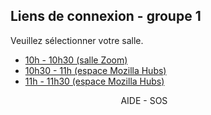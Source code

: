 ## Liens de connexion - groupe 1

Veuillez sélectionner votre salle. 

- <a id="one" class="button" href='https://mines-paristech.zoom.us/my/amphi107' target='_blank'>10h - 10h30 (salle Zoom)</a>
- <a id="two" class="button" href='https://hubs.mozilla.com/aKqDXjf/peru-agile-conclave' target='_blank'>10h30 - 11h (espace Mozilla Hubs)</a>
- <a id="three" class="button" href='https://hubs.mozilla.com/eMvQK7M/exciting-worldly-plane' target='_blank'>11h - 11h30 (espace Mozilla Hubs)</a>


<div class="button2" onclick="openInNewTab('/');" style="  margin: auto;  width: 30%;"><span>AIDE - SOS</span></div>

<script>
  function openInNewTab(url) {
  var win = window.open(url, '_blank');
  win.focus();
}
</script>
